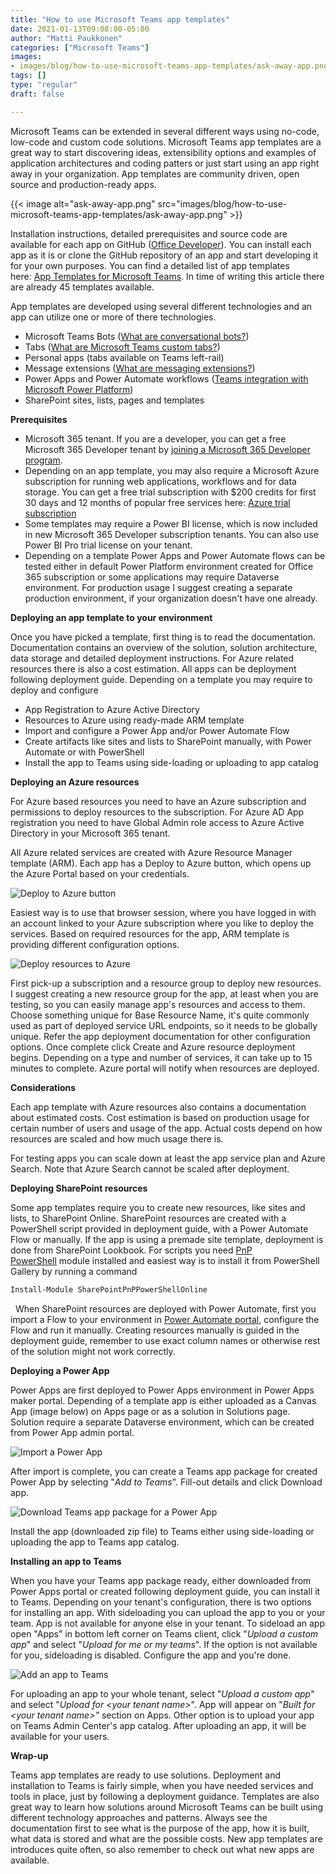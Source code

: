 ```yaml
---
title: "How to use Microsoft Teams app templates"
date: 2021-01-13T09:08:00-05:00
author: "Matti Paukkonen"
categories: ["Microsoft Teams"]
images: 
- images/blog/how-to-use-microsoft-teams-app-templates/ask-away-app.png
tags: []
type: "regular"
draft: false

---
```


Microsoft Teams can be extended in several different ways using no-code,
low-code and custom code solutions. Microsoft Teams app templates are a
great way to start discovering ideas, extensibility options and examples
of application architectures and coding patters or just start using an
app right away in your organization. App templates are community driven,
open source and production-ready apps.

{{< image alt="ask-away-app.png" src="images/blog/how-to-use-microsoft-teams-app-templates/ask-away-app.png" >}}


Installation instructions, detailed prerequisites and source code are
available for each app on GitHub ([Office
Developer](https://github.com/OfficeDev/)). You can install each app as
it is or clone the GitHub repository of an app and start developing it
for your own purposes. You can find a detailed list of app templates
here: [App Templates for Microsoft
Teams](https://docs.microsoft.com/en-us/microsoftteams/platform/samples/app-templates).
In time of writing this article there are already 45 templates
available.

App templates are developed using several different technologies and an
app can utilize one or more of there technologies.

-   Microsoft Teams Bots ([What are conversational
    bots?](https://docs.microsoft.com/en-us/microsoftteams/platform/bots/what-are-bots))
-   Tabs ([What are Microsoft Teams custom
    tabs?](https://docs.microsoft.com/en-us/microsoftteams/platform/tabs/what-are-tabs))
-   Personal apps (tabs available on Teams left-rail)
-   Message extensions ([What are messaging
    extensions?](https://docs.microsoft.com/en-us/microsoftteams/platform/messaging-extensions/what-are-messaging-extensions))
-   Power Apps and Power Automate workflows ([Teams integration with
    Microsoft Power
    Platform](https://docs.microsoft.com/en-us/microsoftteams/teams-power-platfom-integration))
-   SharePoint sites, lists, pages and templates

**Prerequisites**

-   Microsoft 365 tenant. If you are a developer, you can get a free
    Microsoft 365 Developer tenant by [joining a Microsoft 365 Developer
    program](https://developer.microsoft.com/en-us/microsoft-365/dev-program). 
-   Depending on an app template, you may also require a Microsoft Azure
    subscription for running web applications, workflows and for data
    storage. You can get a free trial subscription with \$200 credits
    for first 30 days and 12 months of popular free services
    here: [Azure trial
    subscription](https://azure.microsoft.com/en-us/free/)
-   Some templates may require a Power BI license, which is now included
    in new Microsoft 365 Developer subscription tenants. You can also
    use Power BI Pro trial license on your tenant.
-   Depending on a template Power Apps and Power Automate flows can be
    tested either in default Power Platform environment created for
    Office 365 subscription or some applications may require Dataverse
    environment. For production usage I suggest creating a separate
    production environment, if your organization doesn't have one
    already.

**Deploying an app template to your environment**

Once you have picked a template, first thing is to read the
documentation. Documentation contains an overview of the solution,
solution architecture, data storage and detailed deployment
instructions. For Azure related resources there is also a cost
estimation. All apps can be deployment following deployment guide.
Depending on a template you may require to deploy and configure

-   App Registration to Azure Active Directory
-   Resources to Azure using ready-made ARM template
-   Import and configure a Power App and/or Power Automate Flow
-   Create artifacts like sites and lists to SharePoint manually, with
    Power Automate or with PowerShell
-   Install the app to Teams using side-loading or uploading to app
    catalog

**Deploying an Azure resources**

For Azure based resources you need to have an Azure subscription and
permissions to deploy resources to the subscription. For Azure AD App
registration you need to have Global Admin role access to Azure Active
Directory in your Microsoft 365 tenant.

All Azure related services are created with Azure Resource Manager
template (ARM). Each app has a Deploy to Azure button, which opens up
the Azure Portal based on your credentials.

![Deploy to Azure button](https://techcommunity.microsoft.com/t5/image/serverpage/image-id/246105iD3FE2AC7577F2AC3/image-size/large?v=v2&px=999 "68747470733a2f2f617a7572656465706c6f792e6e65742f6465706c6f79627574746f6e2e706e67.png")

Easiest way is to use that browser session, where you have logged in
with an account linked to your Azure subscription where you like to
deploy the services. Based on required resources for the app, ARM
template is providing different configuration options.

![Deploy resources to Azure](https://techcommunity.microsoft.com/t5/image/serverpage/image-id/246103iB35764A9C516E3AF/image-size/large?v=v2&px=999 "teams-app-azure-deployment.png")

First pick-up a subscription and a resource group to deploy new
resources. I suggest creating a new resource group for the app, at least
when you are testing, so you can easily manage app's resources and
access to them. Choose something unique for Base Resource Name, it's
quite commonly used as part of deployed service URL endpoints, so it
needs to be globally unique. Refer the app deployment documentation for
other configuration options. Once complete click Create and Azure
resource deployment begins. Depending on a type and number of services,
it can take up to 15 minutes to complete. Azure portal will notify when
resources are deployed.

**Considerations**

Each app template with Azure resources also contains a documentation
about estimated costs. Cost estimation is based on production usage for
certain number of users and usage of the app. Actual costs depend on how
resources are scaled and how much usage there is. 

For testing apps you can scale down at least the app service plan and
Azure Search. Note that Azure Search cannot be scaled after deployment. 

**Deploying SharePoint resources**

Some app templates require you to create new resources, like sites and
lists, to SharePoint Online. SharePoint resources are created with a
PowerShell script provided in deployment guide, with a Power Automate
Flow or manually. If the app is using a premade site template,
deployment is done from SharePoint Lookbook. For scripts you need [PnP
PowerShell](https://docs.microsoft.com/en-us/powershell/sharepoint/sharepoint-pnp/sharepoint-pnp-cmdlets) module
installed and easiest way is to install it from PowerShell Gallery by
running a command
 
```powershell
Install-Module SharePointPnPPowerShellOnline
```
 
When SharePoint resources are deployed with Power Automate, first you
import a Flow to your environment in [Power Automate
portal](https://flow.microsoft.com/), configure the Flow and run it
manually. Creating resources manually is guided in the deployment guide,
remember to use exact column names or otherwise rest of the solution
might not work correctly.

**Deploying a Power App**

Power Apps are first deployed to Power Apps environment in Power Apps
maker portal. Depending of a template app is either uploaded as a Canvas
App (image below) on Apps page or as a solution in Solutions page.
Solution require a separate Dataverse environment, which can be created
from Power App admin portal.

![Import a Power App](https://techcommunity.microsoft.com/t5/image/serverpage/image-id/246116i18DE9014E96E203F/image-size/large?v=v2&px=999 "Screenshot 2021-01-13 175255.png")

After import is complete, you can create a Teams app package for created
Power App by selecting \"*Add to Teams*\". Fill-out details and click
Download app.

![Download Teams app package for a Power App](https://techcommunity.microsoft.com/t5/image/serverpage/image-id/246117i4982A44AF401C3DA/image-size/large?v=v2&px=999 "2021-01-13_17-54-25.png")

Install the app (downloaded zip file) to Teams either using side-loading
or uploading the app to Teams app catalog.

**Installing an app to Teams**

When you have your Teams app package ready, either downloaded from Power
Apps portal or created following deployment guide, you can install it to
Teams. Depending on your tenant's configuration, there is two options
for installing an app. With sideloading you can upload the app to you or
your team. App is not available for anyone else in your tenant. To
sideload an app open "Apps" in bottom left corner on Teams client,
click "*Upload a custom app*" and select "*Upload for me or my
teams*". If the option is not available for you, sideloading is
disabled. Configure the app and you're done.

![Add an app to Teams](https://techcommunity.microsoft.com/t5/image/serverpage/image-id/246124iEB526EE86024F4F9/image-size/large?v=v2&px=999 "2021-01-13_18-13-21.png")


For uploading an app to your whole tenant, select \"*Upload a custom
app*\" and select \"*Upload for \<your tenant name>*\". App will appear
on \"*Built for \<your tenant name>\"* section on Apps. Other option is
to upload your app on Teams Admin Center's app catalog. After uploading
an app, it will be available for your users.

**Wrap-up**

Teams app templates are ready to use solutions. Deployment and
installation to Teams is fairly simple, when you have needed services
and tools in place, just by following a deployment guidance. Templates
are also great way to learn how solutions around Microsoft Teams can be
built using different technology approaches and patterns. Always see the
documentation first to see what is the purpose of the app, how it is
built, what data is stored and what are the possible costs.
New app templates are introduces quite often, so also remember to check
out what new apps are available.
